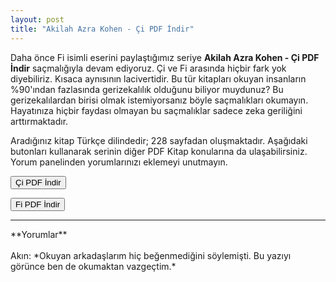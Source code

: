 ```yaml
---
layout: post
title: "Akilah Azra Kohen - Çi PDF İndir"
---
```


<p>Daha önce Fi isimli eserini paylaştığımız seriye <strong>Akilah Azra Kohen - Çi PDF İndir</strong> saçmalığıyla devam ediyoruz. Çi ve Fi arasında hiçbir fark yok diyebiliriz. Kısaca aynısının lacivertidir. Bu tür kitapları okuyan insanların %90'ından fazlasında gerizekalılık olduğunu biliyor muydunuz? Bu gerizekalılardan birisi olmak istemiyorsanız böyle saçmalıkları okumayın. Hayatınıza hiçbir faydası olmayan bu saçmalıklar sadece zeka geriliğini arttırmaktadır.</p>

<p>
Aradığınız kitap Türkçe dilindedir; 228 sayfadan oluşmaktadır. Aşağıdaki butonları kullanarak serinin diğer PDF Kitap konularına da ulaşabilirsiniz. Yorum panelinden yorumlarınızı eklemeyi unutmayın.
</p>

<form><button type="submit" class="btn btn-success">Çi PDF İndir</button></form> <form><button type="submit" class="btn btn-danger">Fi PDF İndir</button></form>

<hr>
**Yorumlar**<br/><br/>
Akın: *Okuyan arkadaşlarım hiç beğenmediğini söylemişti. Bu yazıyı görünce ben de okumaktan vazgeçtim.*
